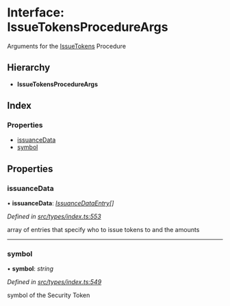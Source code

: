 # Interface: IssueTokensProcedureArgs

Arguments for the [IssueTokens](../enums/_types_index_.proceduretype.md#issuetokens) Procedure

## Hierarchy

* **IssueTokensProcedureArgs**

## Index

### Properties

* [issuanceData](_types_index_.issuetokensprocedureargs.md#issuancedata)
* [symbol](_types_index_.issuetokensprocedureargs.md#symbol)

## Properties

###  issuanceData

• **issuanceData**: *[IssuanceDataEntry](_types_index_.issuancedataentry.md)[]*

*Defined in [src/types/index.ts:553](https://github.com/PolymathNetwork/polymath-sdk/blob/45453ad/src/types/index.ts#L553)*

array of entries that specify who to issue tokens to and the amounts

___

###  symbol

• **symbol**: *string*

*Defined in [src/types/index.ts:549](https://github.com/PolymathNetwork/polymath-sdk/blob/45453ad/src/types/index.ts#L549)*

symbol of the Security Token
